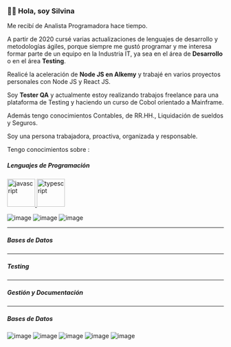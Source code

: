 ### 👋🏻 **Hola, soy Silvina**

Me recibí de Analista Programadora hace tiempo. 

A partir de 2020 cursé varias actualizaciones de lenguajes de desarrollo y metodologías ágiles, porque siempre me gustó programar y me interesa formar parte de un equipo en la Industria IT, ya sea en el área de **Desarrollo** o en el área **Testing**.

Realicé la aceleración de **Node JS en Alkemy** y trabajé en varios proyectos personales con Node JS y React JS.

Soy **Tester QA** y actualmente estoy realizando trabajos freelance para una plataforma de Testing y haciendo un curso de Cobol orientado a Mainframe.

Además tengo conocimientos Contables, de RR.HH., Liquidación de sueldos y Seguros.

Soy una persona trabajadora, proactiva, organizada y responsable.

Tengo conocimientos sobre : 

##### Lenguajes de Programación

<p align="left"> <a href="https://developer.mozilla.org/en-US/docs/Web/JavaScript" target="_blank"> <img src="https://devicons.github.io/devicon/devicon.git/icons/javascript/javascript-original.svg" alt="javascript" width="65" height="65"/> <a href="https://www.typescriptlang.org/" target="_blank"> <img src="https://devicons.github.io/devicon/devicon.git/icons/typescript/typescript-original.svg" alt="typescript" width="65" height="65"/> </a>
</p>
  
![image](https://user-images.githubusercontent.com/77582867/141662514-db0d47ee-6135-44e3-ac75-c5d738fcc037.png)
![image](https://user-images.githubusercontent.com/77582867/141662517-6e01753f-6443-49d4-8d9e-309ccb14c4e8.png)
![image](https://user-images.githubusercontent.com/77582867/141662702-21695e9c-05e0-4026-890c-7744fa48fbbb.png)

____
  
##### Bases de Datos
  
  
  
____
  
##### Testing
  
  
  
____
  
##### Gestión y Documentación
  
  
  
____
  
##### Bases de Datos
  





![image](https://user-images.githubusercontent.com/77582867/141662734-dba5d0a1-a0a6-449f-ac65-1a94bd59ae8f.png)
![image](https://user-images.githubusercontent.com/77582867/141662647-26828224-5fdc-4a93-890e-f0d9541985c4.png)
![image](https://user-images.githubusercontent.com/77582867/141662651-0537e50e-fa97-4b9c-8f17-c856e2cdd60c.png)
![image](https://user-images.githubusercontent.com/77582867/141663148-ea296d4f-62c9-4b62-91ca-6348f57898be.png)
![image](https://user-images.githubusercontent.com/77582867/141663152-a7efd745-af62-4a89-8361-4495b1c0ed81.png)

